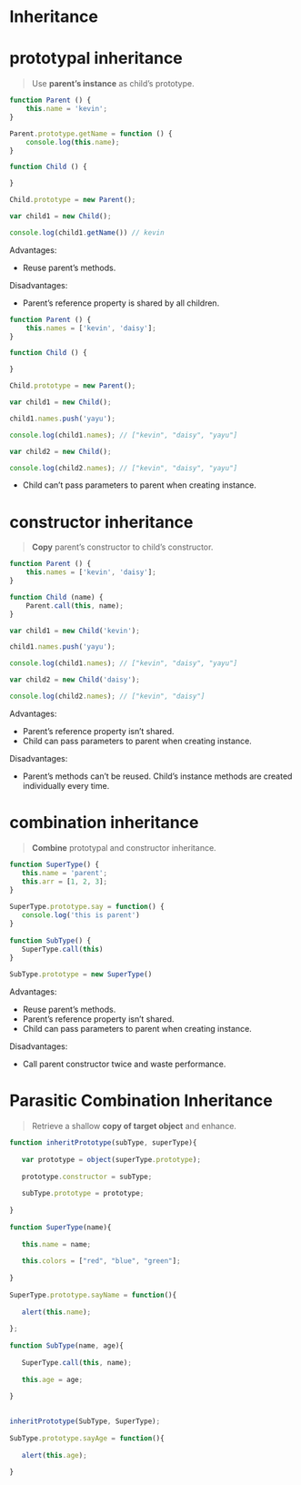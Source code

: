 # Inheritance

# prototypal inheritance

> Use **parent’s instance** as child’s prototype.
> 

```jsx
function Parent () {
    this.name = 'kevin';
}

Parent.prototype.getName = function () {
    console.log(this.name);
}

function Child () {

}

Child.prototype = new Parent();

var child1 = new Child();

console.log(child1.getName()) // kevin
```

Advantages:

- Reuse parent’s methods.

Disadvantages:

- Parent’s reference property is shared by all children.

```jsx
function Parent () {
    this.names = ['kevin', 'daisy'];
}

function Child () {

}

Child.prototype = new Parent();

var child1 = new Child();

child1.names.push('yayu');

console.log(child1.names); // ["kevin", "daisy", "yayu"]

var child2 = new Child();

console.log(child2.names); // ["kevin", "daisy", "yayu"]
```

- Child can’t pass parameters to parent when creating instance.

# constructor inheritance

> **Copy** parent’s constructor to child’s constructor.
> 

```jsx
function Parent () {
    this.names = ['kevin', 'daisy'];
}

function Child (name) {
    Parent.call(this, name);
}

var child1 = new Child('kevin');

child1.names.push('yayu');

console.log(child1.names); // ["kevin", "daisy", "yayu"]

var child2 = new Child('daisy');

console.log(child2.names); // ["kevin", "daisy"]
```

Advantages:

- Parent’s reference property isn’t shared.
- Child can pass parameters to parent when creating instance.

Disadvantages:

- Parent’s methods can’t be reused. Child’s instance methods are created individually every time.

# combination inheritance

> **Combine** prototypal and constructor inheritance.
> 

```jsx
function SuperType() {
   this.name = 'parent';
   this.arr = [1, 2, 3];
}
 
SuperType.prototype.say = function() {
   console.log('this is parent')
}
 
function SubType() {
   SuperType.call(this) 
}
 
SubType.prototype = new SuperType() 
```

Advantages:

- Reuse parent’s methods.
- Parent’s reference property isn’t shared.
- Child can pass parameters to parent when creating instance.

Disadvantages:

- Call parent constructor twice and waste performance.

# ****Parasitic Combination Inheritance****

> Retrieve a shallow **copy of target object** and enhance.
> 

```jsx
function inheritPrototype(subType, superType){
 
   var prototype = object(superType.prototype); 
 
   prototype.constructor = subType;             
 
   subType.prototype = prototype;               
 
}
 
function SuperType(name){
 
   this.name = name;
 
   this.colors = ["red", "blue", "green"];
 
}
 
SuperType.prototype.sayName = function(){
 
   alert(this.name);
 
};
 
function SubType(name, age){
 
   SuperType.call(this, name);
 
   this.age = age;
 
}

 
inheritPrototype(SubType, SuperType);
 
SubType.prototype.sayAge = function(){
 
   alert(this.age);
 
}
```